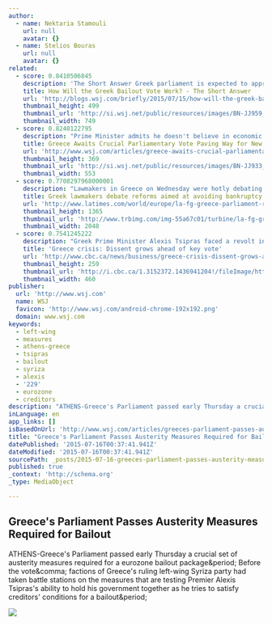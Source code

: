 ```yaml
---
author:
  - name: Nektaria Stamouli
    url: null
    avatar: {}
  - name: Stelios Bouras
    url: null
    avatar: {}
related:
  - score: 0.8410506845
    description: 'The Short Answer Greek parliament is expected to approve the deal. In addition to the two parties forming the coalition government, the three pro-European parties in opposition - conservatives New Democracy, socialists Pasok and centrists To Potami - have thrown their weight behind the bailout.'
    title: How Will the Greek Bailout Vote Work? - The Short Answer
    url: 'http://blogs.wsj.com/briefly/2015/07/15/how-will-the-greek-bailout-vote-work-the-short-answer/'
    thumbnail_height: 499
    thumbnail_url: 'http://si.wsj.net/public/resources/images/BN-JJ959_0715ts_P_20150715102830.jpg'
    thumbnail_width: 749
  - score: 0.8240122795
    description: "Prime Minister admits he doesn't believe in economic program he is trying to sell ATHENS-Factions of Greece's ruling left-wing Syriza party were taking battle stations on Wednesday, ahead of a crucial vote on austerity measures which will test whether Prime Minister Alexis Tsipras can hold his government together as he tries to satisfy the country's creditors' demands on terms for a new bailout."
    title: Greece Awaits Crucial Parliamentary Vote Paving Way for New Bailout
    url: 'http://www.wsj.com/articles/greece-awaits-crucial-parliamentary-vote-paving-way-for-new-bailout-1436965759'
    thumbnail_height: 369
    thumbnail_url: 'http://si.wsj.net/public/resources/images/BN-JJ933_greece_G_20150715090400.jpg'
    thumbnail_width: 553
  - score: 0.7708297968000001
    description: "Lawmakers in Greece on Wednesday were hotly debating tough economic reforms that the government warns must be approved to prevent the country from going bankrupt and crashing out of the Eurozone. The measures, including sales-tax hikes and pension changes, are being demanded by Greece's creditors as a condition for opening negotiations on a $96-billion rescue package for Athens."
    title: Greek lawmakers debate reforms aimed at avoiding bankruptcy
    url: 'http://www.latimes.com/world/europe/la-fg-greece-parliament-reforms-20150715-story.html'
    thumbnail_height: 1365
    thumbnail_url: 'http://www.trbimg.com/img-55a67c01/turbine/la-fg-greece-parliament-reforms-20150715'
    thumbnail_width: 2048
  - score: 0.7541245222
    description: "Greek Prime Minister Alexis Tsipras faced a revolt in his left-wing party and workers' calls for strikes ahead of Wednesday's Parliament vote on a bailout deal meant to prevent the country's economy from collapsing. Now Tsipras must keep his own government from collapsing as he tries to push a deal that he calls \"irrational\" through Parliament."
    title: 'Greece crisis: Dissent grows ahead of key vote'
    url: 'http://www.cbc.ca/news/business/greece-crisis-dissent-grows-ahead-of-key-vote-1.3152371?cmp=rss'
    thumbnail_height: 259
    thumbnail_url: 'http://i.cbc.ca/1.3152372.1436941204!/fileImage/httpImage/image.jpg_gen/derivatives/16x9_460/greece-crisis.jpg'
    thumbnail_width: 460
publisher:
  url: 'http://www.wsj.com'
  name: WSJ
  favicon: 'http://www.wsj.com/android-chrome-192x192.png'
  domain: www.wsj.com
keywords:
  - left-wing
  - measures
  - athens-greece
  - tsipras
  - bailout
  - syriza
  - alexis
  - '229'
  - eurozone
  - creditors
description: "ATHENS-Greece's Parliament passed early Thursday a crucial set of austerity measures required for a eurozone bailout package. Before the vote, factions of Greece's ruling left-wing Syriza party had taken battle stations on the measures that are testing Premier Alexis Tsipras's ability to hold his government together as he tries to satisfy creditors' conditions for a bailout."
inLanguage: en
app_links: []
isBasedOnUrl: 'http://www.wsj.com/articles/greeces-parliament-passes-austerity-measures-required-for-bailout-1437002734'
title: "Greece's Parliament Passes Austerity Measures Required for Bailout"
datePublished: '2015-07-16T00:37:41.941Z'
dateModified: '2015-07-16T00:37:41.941Z'
sourcePath: _posts/2015-07-16-greeces-parliament-passes-austerity-measures-required-for-b.md
published: true
_context: 'http://schema.org'
_type: MediaObject

---
```

<article style=""><h1>Greece's Parliament Passes Austerity Measures Required for Bailout</h1><p>ATHENS-Greece's Parliament passed early Thursday a crucial set of austerity measures required for a eurozone bailout package&amp;period; Before the vote&amp;comma; factions of Greece's ruling left-wing Syriza party had taken battle stations on the measures that are testing Premier Alexis Tsipras's ability to hold his government together as he tries to satisfy creditors' conditions for a bailout&amp;period;</p><img src="http://si.wsj.net/public/resources/images/BN-JK381_0715gk_G_20150715185552.jpg" /></article>